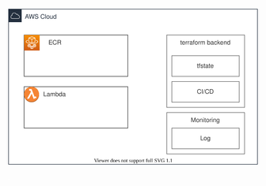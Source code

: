 # 

![](./docs/img/concept.drawio.svg)
![](./docs/img/architecture.drawio.svg)

![](./docs/img/design_network.drawio.svg)
